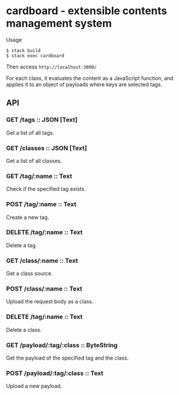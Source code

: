 cardboard - extensible contents management system
====

Usage

```
$ stack build
$ stack exec cardboard
```

Then access `http://localhost:3000/`

For each class, it evaluates the content as a JavaScript function, and applies it to an object of payloads where keys are selected tags.

## API

### GET /tags :: JSON [Text]

Get a list of all tags.

### GET /classes :: JSON [Text]

Get a list of all classes.

### GET /tag/:name :: Text

Check if the specified tag exists.

### POST /tag/:name :: Text

Create a new tag.

### DELETE /tag/:name :: Text

Delete a tag.

### GET /class/:name :: Text

Get a class source.

### POST /class/:name :: Text

Upload the request body as a class.

### DELETE /tag/:name :: Text

Delete a class.

### GET /payload/:tag/:class :: ByteString

Get the payload of the specified tag and the class.

### POST /payload/:tag/:class :: Text

Upload a new payload.
